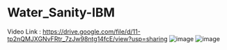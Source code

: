 # Water_Sanity-IBM
Video Link : https://drive.google.com/file/d/11-tp2nQMJXGNvFRtr_7zJw98ntg14fcE/view?usp=sharing
![image](https://user-images.githubusercontent.com/61368694/128064803-59617d7f-000b-435d-8418-bf2dcaef781d.png)
![image](https://user-images.githubusercontent.com/61368694/128065079-393683b8-185a-46b8-98d6-f24d599462b6.png)

